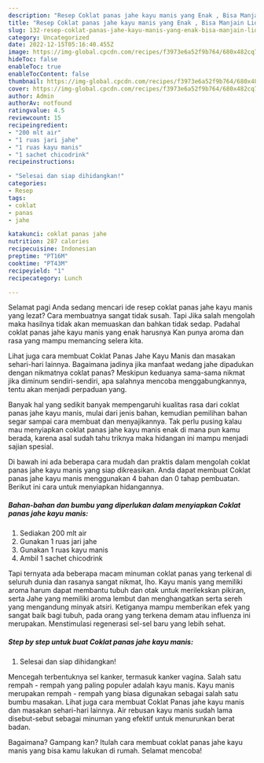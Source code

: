 ```yaml
---
description: "Resep Coklat panas jahe kayu manis yang Enak , Bisa Manjain Lidah"
title: "Resep Coklat panas jahe kayu manis yang Enak , Bisa Manjain Lidah"
slug: 132-resep-coklat-panas-jahe-kayu-manis-yang-enak-bisa-manjain-lidah
category: Uncategorized
date: 2022-12-15T05:16:40.455Z
image: https://img-global.cpcdn.com/recipes/f3973e6a52f9b764/680x482cq70/coklat-panas-jahe-kayu-manis-foto-resep-utama.jpg
hideToc: false
enableToc: true
enableTocContent: false
thumbnail: https://img-global.cpcdn.com/recipes/f3973e6a52f9b764/680x482cq70/coklat-panas-jahe-kayu-manis-foto-resep-utama.jpg
cover: https://img-global.cpcdn.com/recipes/f3973e6a52f9b764/680x482cq70/coklat-panas-jahe-kayu-manis-foto-resep-utama.jpg
author: Admin
authorAv: notfound
ratingvalue: 4.5
reviewcount: 15
recipeingredient:
- "200 mlt air"
- "1 ruas jari jahe"
- "1 ruas kayu manis"
- "1 sachet chicodrink"
recipeinstructions:

- "Selesai dan siap dihidangkan!"
categories:
- Resep
tags:
- coklat
- panas
- jahe

katakunci: coklat panas jahe 
nutrition: 287 calories
recipecuisine: Indonesian
preptime: "PT16M"
cooktime: "PT43M"
recipeyield: "1"
recipecategory: Lunch

---
```



Selamat pagi Anda sedang mencari ide resep coklat panas jahe kayu manis yang lezat? Cara membuatnya sangat tidak susah. Tapi Jika salah mengolah maka hasilnya tidak akan memuaskan dan bahkan tidak sedap. Padahal coklat panas jahe kayu manis yang enak harusnya Kan punya aroma dan rasa yang mampu memancing selera kita.


Lihat juga cara membuat Coklat Panas Jahe Kayu Manis dan masakan sehari-hari lainnya. Bagaimana jadinya jika manfaat wedang jahe dipadukan dengan nikmatnya coklat panas? Meskipun keduanya sama-sama nikmat jika diminum sendiri-sendiri, apa salahnya mencoba menggabungkannya, tentu akan menjadi perpaduan yang.

Banyak hal yang sedikit banyak mempengaruhi kualitas rasa dari coklat panas jahe kayu manis, mulai dari jenis bahan, kemudian pemilihan bahan segar sampai cara membuat dan menyajikannya. Tak perlu pusing kalau mau menyiapkan coklat panas jahe kayu manis enak di mana pun kamu berada, karena asal sudah tahu triknya maka hidangan ini mampu menjadi sajian spesial.


Di bawah ini ada beberapa cara mudah dan praktis dalam mengolah coklat panas jahe kayu manis yang siap dikreasikan. Anda dapat membuat Coklat panas jahe kayu manis menggunakan 4 bahan dan 0 tahap pembuatan. Berikut ini cara untuk menyiapkan hidangannya.

<!--inarticleads1-->

##### Bahan-bahan dan bumbu yang diperlukan dalam menyiapkan Coklat panas jahe kayu manis:

1. Sediakan 200 mlt air
1. Gunakan 1 ruas jari jahe
1. Gunakan 1 ruas kayu manis
1. Ambil 1 sachet chicodrink


Tapi ternyata ada beberapa macam minuman coklat panas yang terkenal di seluruh dunia dan rasanya sangat nikmat, lho. Kayu manis yang memiliki aroma harum dapat membantu tubuh dan otak untuk merilekskan pikiran, serta Jahe yang memiliki aroma lembut dan menghangatkan serta sereh yang mengandung minyak atsiri. Ketiganya mampu memberikan efek yang sangat baik bagi tubuh, pada orang yang terkena demam atau influenza ini merupakan. Menstimulasi regenerasi sel-sel baru yang lebih sehat. 

<!--inarticleads2-->

##### Step by step untuk buat Coklat panas jahe kayu manis:


1. Selesai dan siap dihidangkan!

Mencegah terbentuknya sel kanker, termasuk kanker vagina. Salah satu rempah - rempah yang paling populer adalah kayu manis. Kayu manis merupakan rempah - rempah yang biasa digunakan sebagai salah satu bumbu masakan. Lihat juga cara membuat Coklat Panas jahe kayu manis dan masakan sehari-hari lainnya. Air rebusan kayu manis sudah lama disebut-sebut sebagai minuman yang efektif untuk menurunkan berat badan. 

Bagaimana? Gampang kan? Itulah cara membuat coklat panas jahe kayu manis yang bisa kamu lakukan di rumah. Selamat mencoba!

